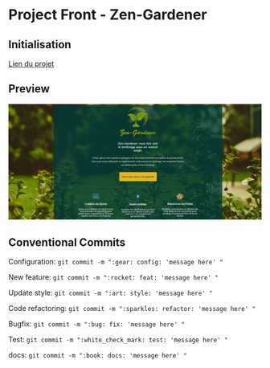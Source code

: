 # Project Front - Zen-Gardener

## Initialisation

[Lien du projet](https://zen-gardener.netlify.app/)

## Preview

![Preview website](./docs/Design/zen-preview.png)

## Conventional Commits

Configuration: `git commit -m ":gear: config: 'message here' "`

New feature: `git commit -m ":rocket: feat: 'message here' "`

Update style: `git commit -m ":art: style: 'message here' "`

Code refactoring: `git commit -m ":sparkles: refactor: 'message here' "`

Bugfix: `git commit -m ":bug: fix: 'message here' "`

Test: `git commit -m ":white_check_mark: test: 'message here' "`

docs: `git commit -m ":book: docs: 'message here' "`


